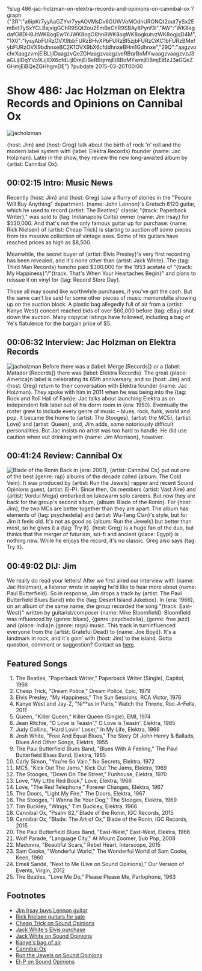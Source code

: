 ?slug 486-jac-holzman-on-elektra-records-and-opinions-on-cannibal-ox
?graph {"3R":"a6ipKr7yyAaGZYvr7yyAOVMsDv6GUWVoMOdnURONQt2out7ySx2EmBet7ySxYCLBsjxigGChR9SQt2ou2EmBeChR9SBAy8Pynf3i","AW":"WK8ogdafO8DH8JtWK8ogEw1YJWK8ogO8hn8WK8ogWK8ogkutvzWK8ogjqD4M","1X0":"IysyAbFURzOVX9bbFURzBHvXPbFURzBI5zjbFURzCiKC1bFURzBMefybFURzOVX9bdhnxeBC2K1OVX9bX6cfddhnxeBHm1Gdhnxe","29Q":"aagzvochrXaagzvmjEiBLijIDaagzvQeZGHaagzvaagzveRBqrBoMYwaagzvaagzvzJ3aGLijIDqYVo9LijIDX6cfdLijIDmjEiBeRBqrmjEiBBoMYwmjEiBmjEiBzJ3aGQeZGHmjEiBQeZGHhgmDE"}
?pubdate 2015-03-20T00:00

# Show 486: Jac Holzman on Elektra Records and Opinions on Cannibal Ox

![jacholzman](https://static.soundopinions.org/images/2015/jacholzman_web.jpg)

{host: Jim} and {host: Greg} talk about the birth of rock 'n' roll and the modern label system with {label: Elektra Records} founder {name: Jac Holzman}. Later in the show, they review the new long-awaited album by {artist: Cannibal Ox}.

## 00:02:15 Intro: Music News

Recently {host: Jim} and {host: Greg} saw a flurry of stories in the "People Will Buy Anything" department. {name: John Lennon}'s Gretsch 6120 guitar, which he used to record {artist: The Beatles}' classic "{track: Paperback Writer}," was sold to {tag: Indianapolis Colts} owner {name: Jim Irsay} for $530,000. And that's not the only famous guitar up for purchase: {name: Rick Nielsen} of {artist: Cheap Trick} is starting to auction off some pieces from his massive collection of vintage axes. Some of his guitars have reached prices as high as $8,500.

Meanwhile, the secret buyer of {artist: Elvis Presley}'s very first recording has been revealed, and it's none other than {artist: Jack White}. The {tag: Third Man Records} honcho paid $300,000 for the 1953 acetate of "{track: My Happiness}"/"{track: That's When Your Heartaches Begin}" and plans to reissue it on vinyl for {tag: Record Store Day}.

Those all may sound like worthwhile purchases, if you've got the cash. But the same can't be said for some other pieces of music memorobilia showing up on the auction block. A plastic bag allegedly full of air from a {artist: Kanye West} concert reached bids of over $60,000 before {tag: eBay} shut down the auction. Many copycat listings have followed, including a bag of Ye's flatulence for the bargain price of $5.


## 00:06:32 Interview: Jac Holzman on Elektra Records
![jacholzman](https://static.soundopinions.org/images/2011/jacholzman.jpg)
Before there was a {label: Merge [Records]} or a {label: Matador [Records]} there was {label: Elektra Records}. The great {place: America}n label is celebrating its 65th anniversary, and so {host: Jim} and {host: Greg} return to their conversation with Elektra founder {name: Jac Holzman}. They spoke with him in 2011 when he was being into the {tag: Rock and Roll Hall of Fam}e. Jac talks about launching Elektra as an independent folk label out of his dorm room in {era: 1950}. Eventually the roster grew to include every genre of music – blues, rock, funk, world and pop. It became the home to {artist: The Stooges}, {artist: the MC5}, {artist: Love} and {artist: Queen}, and, Jim adds, some notoriously difficult personalities. But Jac insists no artist was too hard to handle. He did use caution when out drinking with {name: Jim Morrison}, however.


## 00:41:24 Review: Cannibal Ox
![Blade of the Ronin](https://static.soundopinions.org/assets/486/1X00.jpg)
Back in {era: 2001}, {artist: Cannibal Ox} put out one of the best {genre: rap} albums of the decade called {album: The Cold Vein}. It was produced by {artist: Run the Jewels} rapper and recent Sound Opinions guest, {artist: El-P}. Since then, Ox members {artist: Vast Aire} and {artist: Vordul Mega} embarked on lukewarm solo careers. But now they are back for the group's second album, {album: Blade of the Ronin}. For {host: Jim}, the two MCs are better together than they are apart. The album has elements of {tag: psychedelia} and {artist: Wu-Tang Clan}'s style, but for Jim it feels old. It's not as good as {album: Run the Jewels} but better than most, so he gives it a {tag: Try It}. {host: Greg} is a huge fan of the duo, but thinks that the merger of futurism, sci-fi and ancient {place: Egypt} is nothing new. While he enjoys the record, it's no classic. Greg also says {tag: Try It}.

## 00:49:02 DIJ: Jim
We really do read your letters! After we first aired our interview with {name: Jac Holzman}, a listener wrote in saying he'd like to hear more about {name: Paul Butterfield}. So in response, Jim drops a track by {artist: The Paul Butterfield Blues Band} into the {tag: Desert Island Jukebox}. In {era: 1966}, on an album of the same name, the group recorded the song "{track: East-West}" written by guitarist/composer {name: Mike Bloomfield}. Bloomfield was influenced by {genre: blues}, {genre: psychedelia}, {genre: free jazz} and {place: India}n {genre: raga} music. This track in turninfluenced everyone from the {artist: Grateful Dead} to {name: Joe Boyd}. It's a landmark in rock, and it's goin' with {host: Jim} to the island.
Gotta question, comment or suggestion? Contact us [here](http://soundopinions.org/about).

## Featured Songs

1. The Beatles, "Paperback Writer," Paperback Writer (Single), Capitol, 1966
1. Cheap Trick, "Dream Police," Dream Police, Epic, 1979 
1. Elvis Presley, "My Happiness," The Sun Sessions, RCA Victor, 1976 
1. Kanye West and Jay-Z, "Ni**as in Paris," Watch the Throne, Roc-A-Fella, 2011 
1. Queen, "Killer Queen," Killer Queen (Single), EMI, 1974 
1. Jean Ritchie, "O Love is Teasin'," O Love is Teasin', Elektra, 1985 
1. Judy Collins, "Hard Lovin' Loser," In My Life, Elektra, 1966 
1. Josh White, "Free And Equal Blues," The Story Of John Henry & Ballads, Blues And Other Songs, Elektra, 1955 
1. The Paul Butterfield Blues Band, "Blues With A Feeling," The Paul Butterfield Blues Band, Elektra, 1965  
1. Carly Simon, "You're So Vain," No Secrets, Elektra, 1972 
1. MC5, "Kick Out The Jams," Kick Out The Jams, Elektra, 1969 
1. The Stooges, "Down On The Street," Funhouse, Elektra, 1970 
1. Love, "My Little Red Book," Love, Elektra, 1966 
1. Love, "The Red Telephone," Forever Changes, Elektra, 1967 
1. The Doors, "Light My Fire," The Doors, Elektra, 1967 
1. The Stooges,  "I Wanna Be Your Dog," The Stooges, Elektra, 1969
1. Tim Buckley, "Wings," Tim Buckley, Elektra, 1966 
1. Cannibal Ox, "Psalm 82," Blade of the Ronin, IGC Records, 2015 
1. Cannibal Ox, "Blade: The Art of Ox," Blade of the Ronin, IGC Records, 2015 
1. The Paul Butterfield Blues Band, "East-West," East-West, Elektra, 1966
1. Wolf Parade, "Language City," At Mount Zoomer, Sub Pop, 2008 
1. Madonna, "Beautiful Scars," Rebel Heart, Interscope, 2015 
1. Sam Cooke, "Wonderful World," The Wonderful World of Sam Cooke, Keen, 1960 
1. Emeli Sandé, "Next to Me (Live on Sound Opinions)," Our Version of Events, Virgin, 2012 
1. The Beatles, "Love Me Do," Please Please Me, Parlophone, 1963 


## Footnotes
- [Jim Irsay buys Lennon guitar](http://www.rollingstone.com/music/news/john-lennons-paperback-writer-guitar-sells-for-530k-to-colts-owner-20150309)
- [Rick Nielsen guitars for sale](http://www.rollingstone.com/music/news/cheap-tricks-rick-nielsen-auctioning-off-his-guitars-20150308)
- [Cheap Trick on Sound Opinions](/show/407)
- [Jack White's Elvis purchase](http://www.rollingstone.com/music/news/jack-white-secretly-bought-elvis-first-recording-plans-reissue-20150306)
- [Jack White on Sound Opinions](/show/349)
- [Kanye's bag of air](http://www.rollingstone.com/music/news/ebay-overrun-with-bagged-air-from-kanye-west-concerts-20150307)
- [Cannibal Ox](http://cannibalox.com/)
- [Run the Jewels on Sound Opinions](/show/481/#runthejewels)
- [El-P on Sound Opinions](http://www.soundopinions.org/show/356)
